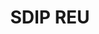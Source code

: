 ---
layout: post
title: SDIP REU
order: 1
description:   
    I am working with Dr. Cetinkaya and his team of graduate students at the Photo-Acoustics Research Laboratory at Clarkson University this summer. We are using machine learning in conjunction of ultrasonic sensors to improve the quality control on pharmaceutical tablets and 3D printed objects.
skills: 
  - 3D Printing
  - Ultrasonic
  - Python
  - LabVIEW
  - MATLAB
  - Machine Learning
  - Research papers and presentations


main-image: /Tablet.jpg
---